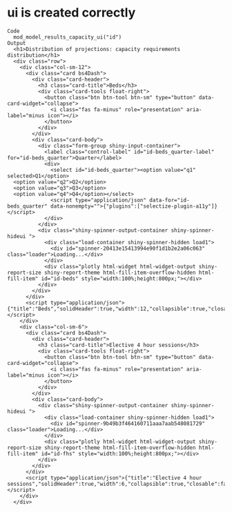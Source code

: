 # ui is created correctly

    Code
      mod_model_results_capacity_ui("id")
    Output
      <h1>Distribution of projections: capacity requirements distribution</h1>
      <div class="row">
        <div class="col-sm-12">
          <div class="card bs4Dash">
            <div class="card-header">
              <h3 class="card-title">Beds</h3>
              <div class="card-tools float-right">
                <button class="btn btn-tool btn-sm" type="button" data-card-widget="collapse">
                  <i class="fas fa-minus" role="presentation" aria-label="minus icon"></i>
                </button>
              </div>
            </div>
            <div class="card-body">
              <div class="form-group shiny-input-container">
                <label class="control-label" id="id-beds_quarter-label" for="id-beds_quarter">Quarter</label>
                <div>
                  <select id="id-beds_quarter"><option value="q1" selected>Q1</option>
      <option value="q2">Q2</option>
      <option value="q3">Q3</option>
      <option value="q4">Q4</option></select>
                  <script type="application/json" data-for="id-beds_quarter" data-nonempty="">{"plugins":["selectize-plugin-a11y"]}</script>
                </div>
              </div>
              <div class="shiny-spinner-output-container shiny-spinner-hideui ">
                <div class="load-container shiny-spinner-hidden load1">
                  <div id="spinner-20413e15413994e90f1d1b2e2a06c063" class="loader">Loading...</div>
                </div>
                <div class="plotly html-widget html-widget-output shiny-report-size shiny-report-theme html-fill-item-overflow-hidden html-fill-item" id="id-beds" style="width:100%;height:800px;"></div>
              </div>
            </div>
          </div>
          <script type="application/json">{"title":"Beds","solidHeader":true,"width":12,"collapsible":true,"closable":false,"maximizable":false,"gradient":false}</script>
        </div>
        <div class="col-sm-6">
          <div class="card bs4Dash">
            <div class="card-header">
              <h3 class="card-title">Elective 4 hour sessions</h3>
              <div class="card-tools float-right">
                <button class="btn btn-tool btn-sm" type="button" data-card-widget="collapse">
                  <i class="fas fa-minus" role="presentation" aria-label="minus icon"></i>
                </button>
              </div>
            </div>
            <div class="card-body">
              <div class="shiny-spinner-output-container shiny-spinner-hideui ">
                <div class="load-container shiny-spinner-hidden load1">
                  <div id="spinner-9b49b3f464160711aaa7aab548081729" class="loader">Loading...</div>
                </div>
                <div class="plotly html-widget html-widget-output shiny-report-size shiny-report-theme html-fill-item-overflow-hidden html-fill-item" id="id-fhs" style="width:100%;height:800px;"></div>
              </div>
            </div>
          </div>
          <script type="application/json">{"title":"Elective 4 hour sessions","solidHeader":true,"width":6,"collapsible":true,"closable":false,"maximizable":false,"gradient":false}</script>
        </div>
      </div>

